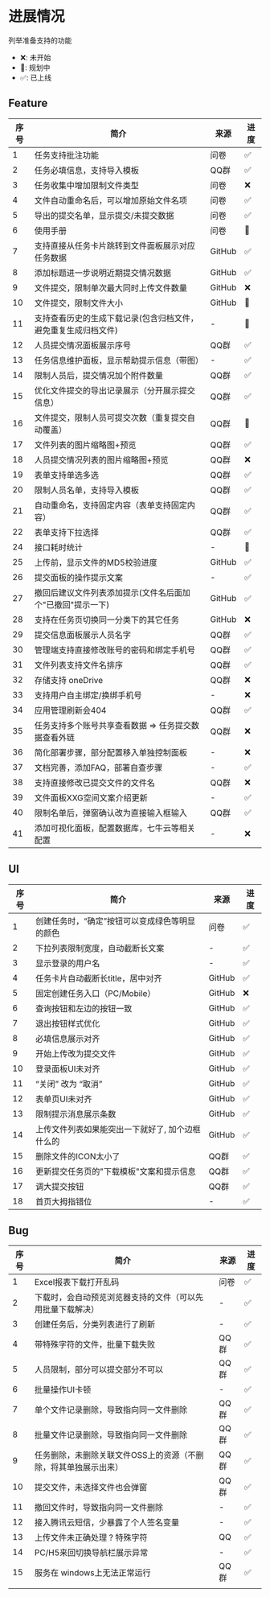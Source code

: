 # 进展情况

列举准备支持的功能
* ❌: 未开始
* 🧱: 规划中 
* ✅: 已上线
## Feature
| 序号 | 简介                                                           | 来源   | 进度 |
| ---- | -------------------------------------------------------------- | ------ | ---- |
| 1    | 任务支持批注功能                                               | 问卷   | ✅    |
| 2    | 任务必填信息，支持导入模板                                     | QQ群   | ✅    |
| 3    | 任务收集中增加限制文件类型                                     | 问卷   | ❌    |
| 4    | 文件自动重命名后，可以增加原始文件名项                         | 问卷   | ✅    |
| 5    | 导出的提交名单，显示提交/未提交数据                            | 问卷   | ✅    |
| 6    | 使用手册                                                       | 问卷   | 🧱    |
| 7    | 支持直接从任务卡片跳转到文件面板展示对应任务数据               | GitHub | ✅    |
| 8    | 添加标题进一步说明近期提交情况数据                             | GitHub | ✅    |
| 9    | 文件提交，限制单次最大同时上传文件数量                         | GitHub | ❌    |
| 10   | 文件提交，限制文件大小                                         | GitHub | 🧱    |
| 11   | 支持查看历史的生成下载记录(包含归档文件，避免重复生成归档文件) | -      | 🧱    |
| 12   | 人员提交情况面板展示序号                                       | QQ群   | ✅    |
| 13   | 任务信息维护面板，显示帮助提示信息（带图）                     | -      | ✅    |
| 14   | 限制人员后，提交情况加个附件数量                               | QQ群   | ✅    |
| 15   | 优化文件提交的导出记录展示（分开展示提交信息）                 | QQ群   | ✅    |
| 16   | 文件提交，限制人员可提交次数（重复提交自动覆盖）               | QQ群   | 🧱    |
| 17   | 文件列表的图片缩略图+预览                                      | QQ群   | ✅    |
| 18   | 人员提交情况列表的图片缩略图+预览                              | QQ群   | ❌    |
| 19   | 表单支持单选多选                                               | QQ群   | ✅    |
| 20   | 限制人员名单，支持导入模板                                     | QQ群   | ✅    |
| 21   | 自动重命名，支持固定内容（表单支持固定内容）                   | QQ群   | ✅    |
| 22   | 表单支持下拉选择                                               | QQ群   | ✅    |
| 24   | 接口耗时统计                                                   | -      | 🧱    |
| 25   | 上传前，显示文件的MD5校验进度                                  | GitHub | ✅    |
| 26   | 提交面板的操作提示文案                                         | -      | ✅    |
| 27   | 撤回后建议文件列表添加提示(文件名后面加个"已撤回"提示一下)     | GitHub | ✅    |
| 28   | 支持在任务页切换同一分类下的其它任务                           | GitHub | ❌    |
| 29   | 提交信息面板展示人员名字                                       | QQ群   | ✅    |
| 30   | 管理端支持直接修改账号的密码和绑定手机号                       | QQ群   | ✅    |
| 31   | 文件列表支持文件名排序                                         | QQ群   | ✅    |
| 32   | 存储支持 oneDrive                                              | QQ群   | ❌    |
| 33   | 支持用户自主绑定/换绑手机号                                    | -      | ❌    |
| 34   | 应用管理刷新会404                                              | QQ群   | ✅    |
| 35   | 任务支持多个账号共享查看数据 => 任务提交数据查看外链           | QQ群   | ❌    |
| 36   | 简化部署步骤，部分配置移入单独控制面板                         | -      | ❌    |
| 37   | 文档完善，添加FAQ，部署自查步骤                                | -      | ✅    |
| 38   | 支持直接修改已提交文件的文件名                                 | QQ群   | ❌    |
| 39   | 文件面板XXG空间文案介绍更新                                    | -      | ✅    |
| 40   | 限制名单后，弹窗确认改为直接输入框输入                         | QQ群   | ✅    |
| 41   | 添加可视化面板，配置数据库，七牛云等相关配置                   | -      | ❌    |


## UI
| 序号 | 简介                                             | 来源   | 进度 |
| ---- | ------------------------------------------------ | ------ | ---- |
| 1    | 创建任务时，“确定”按钮可以变成绿色等明显的颜色   | 问卷   | ✅    |
| 2    | 下拉列表限制宽度，自动截断长文案                 | -      | ✅    |
| 3    | 显示登录的用户名                                 | -      | ✅    |
| 4    | 任务卡片自动截断长title，居中对齐                | GitHub | ✅    |
| 5    | 固定创建任务入口（PC/Mobile）                    | GitHub | ❌    |
| 6    | 查询按钮和左边的按钮一致                         | GitHub | ✅    |
| 7    | 退出按钮样式优化                                 | GitHub | ✅    |
| 8    | 必填信息展示对齐                                 | GitHub | ✅    |
| 9    | 开始上传改为提交文件                             | GitHub | ✅    |
| 10   | 登录面板UI未对齐                                 | GitHub | ✅    |
| 11   | “关闭” 改为 “取消”                               | GitHub | ✅    |
| 12   | 表单页UI未对齐                                   | GitHub | ✅    |
| 13   | 限制提示消息展示条数                             | GitHub | ✅    |
| 14   | 上传文件列表如果能突出一下就好了, 加个边框什么的 | GitHub | ✅    |
| 15   | 删除文件的ICON太小了                             | QQ群   | ✅    |
| 16   | 更新提交任务页的"下载模板"文案和提示信息         | QQ群   | ✅    |
| 17   | 调大提交按钮                                     | QQ群   | ✅    |
| 18   | 首页大拇指错位                                   | -      | ✅    |


## Bug
| 序号 | 简介                                                            | 来源 | 进度 |
| ---- | --------------------------------------------------------------- | ---- | ---- |
| 1    | Excel报表下载打开乱码                                           | 问卷 | ✅    |
| 2    | 下载时，会自动预览浏览器支持的文件（可以先用批量下载解决）      | -    | ✅    |
| 3    | 创建任务后，分类列表进行了刷新                                  | -    | ✅    |
| 4    | 带特殊字符的文件，批量下载失败                                  | QQ群 | ✅    |
| 5    | 人员限制，部分可以提交部分不可以                                | QQ群 | ✅    |
| 6    | 批量操作UI卡顿                                                  | -    | ✅    |
| 7    | 单个文件记录删除，导致指向同一文件删除                          | QQ群 | ✅    |
| 8    | 批量文件记录删除，导致指向同一文件删除                          | QQ群 | ✅    |
| 9    | 任务删除，未删除关联文件OSS上的资源（不删除，将其单独展示出来） | QQ群 | ✅    |
| 10   | 提交文件，未选择文件也会弹窗                                    | QQ群 | ✅    |
| 11   | 撤回文件时，导致指向同一文件删除                                | -    | ✅    |
| 12   | 接入腾讯云短信，少暴露了个人签名变量                            | -    | ✅    |
| 13   | 上传文件未正确处理 ? 特殊字符                                   | QQ   | ✅    |
| 14   | PC/H5来回切换导航栏展示异常                                     | -    | ✅    |
| 15   | 服务在 windows上无法正常运行                                    | QQ群 | ✅    |
|      |                                                                 |      |      |

